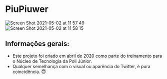# PiuPiuwer

![Screen Shot 2021-05-02 at 11 57 49](https://user-images.githubusercontent.com/58156196/116817639-c61bd680-ab3d-11eb-9055-f62b9c048900.png)
![Screen Shot 2021-05-02 at 11 58 15](https://user-images.githubusercontent.com/58156196/116817635-c0be8c00-ab3d-11eb-8b8e-788663bb73f4.png)

## Informações gerais:

- Este projeto foi criado em abril de 2020 como parte do treinamento para o Núcleo de Tecnologia da Poli Júnior.
- Qualquer semelhança com o visual ou aparência do Twitter, é pura coincidência. 😇
